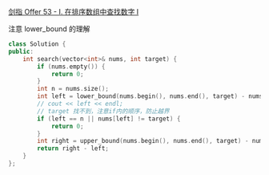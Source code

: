 [剑指 Offer 53 - I. 在排序数组中查找数字 I](https://leetcode-cn.com/problems/zai-pai-xu-shu-zu-zhong-cha-zhao-shu-zi-lcof/)

注意 lower_bound 的理解

```c++
class Solution {
public:
    int search(vector<int>& nums, int target) {
        if (nums.empty()) {
            return 0;
        }
        int n = nums.size();
        int left = lower_bound(nums.begin(), nums.end(), target) - nums.begin();
        // cout << left << endl;
        // target 找不到，注意if内的顺序，防止越界
        if (left == n || nums[left] != target) {
            return 0;
        }
        int right = upper_bound(nums.begin(), nums.end(), target) - nums.begin();
        return right - left;
    }
};
```